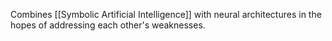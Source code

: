 Combines [[Symbolic Artificial Intelligence]] with neural architectures in the hopes of addressing each other's weaknesses.